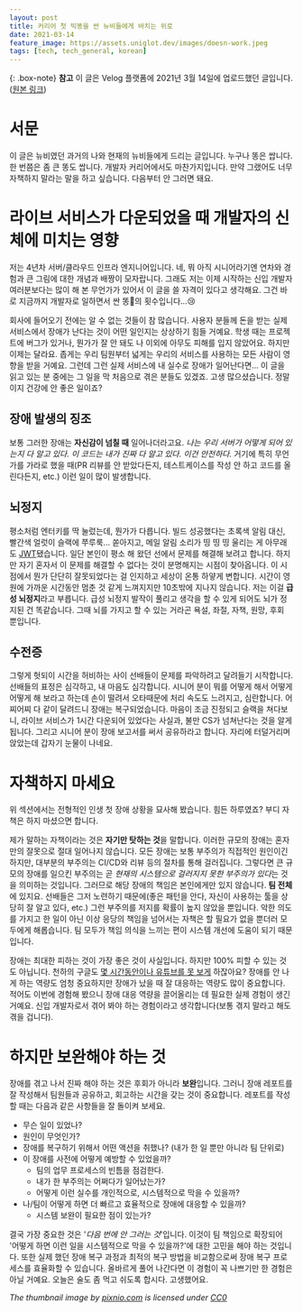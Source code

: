 ```yaml
---
layout: post
title: 커리어 첫 빅똥을 싼 뉴비들에게 바치는 위로
date: 2021-03-14
feature_image: https://assets.uniglot.dev/images/doesn-work.jpeg
tags: [tech, tech_general, korean]
---
```


{: .box-note}
**참고** 이 글은 Velog 플랫폼에 2021년 3월 14일에 업로드했던 글입니다. ([원본 링크](https://velog.io/@laviande22/newbie-outage))

# 서문

이 글은 뉴비였던 과거의 나와 현재의 뉴비들에게 드리는 글입니다. 누구나 똥은 쌉니다. 한 번쯤은 좀 큰 똥도 쌉니다. 개발자 커리어에서도 마찬가지입니다. 만약 그랬어도 너무 자책하지 말라는 말을 하고 싶습니다. 다음부터 안 그러면 돼요.

<!--more-->

# 라이브 서비스가 다운되었을 때 개발자의 신체에 미치는 영향

저는 4년차 서버/클라우드 인프라 엔지니어입니다. 네, 뭐 아직 시니어라기엔 연차와 경험과 큰 그림에 대한 개념과 배짱이 모자랍니다. 그래도 저는 이제 시작하는 신입 개발자 여러분보다는 많이 해 본 무언가가 있어서 이 글을 쓸 자격이 있다고 생각해요. 그건 바로 지금까지 개발자로 일하면서 싼 똥💩의 횟수입니다...😢

회사에 들어오기 전에는 알 수 없는 것들이 참 많습니다. 사용자 분들께 돈을 받는 실제 서비스에서 장애가 난다는 것이 어떤 일인지는 상상하기 힘들 거예요. 학생 때는 프로젝트에 버그가 있거나, 뭔가가 잘 안 돼도 나 이외에 아무도 피해를 입지 않았어요. 하지만 이제는 달라요. 좁게는 우리 팀원부터 넓게는 우리의 서비스를 사용하는 모든 사람이 영향을 받을 거예요. 그런데 그런 실제 서비스에 내 실수로 장애가 일어난다면... 이 글을 읽고 있는 분 중에는 그 일을 막 처음으로 겪은 분들도 있겠죠. 고생 많으셨습니다. 정말이지 건강에 안 좋은 일이죠?

## 장애 발생의 징조

보통 그러한 장애는 **자신감이 넘칠 때** 일어나더라고요. *나는 우리 서버가 어떻게 되어 있는지 다 알고 있다. 이 코드는 내가 진짜 다 알고 있다. 이건 안전하다.* 거기에 특히 무언가를 가라로 했을 때(PR 리뷰를 안 받았다든지, 테스트케이스를 작성 안 하고 코드를 올린다든지, etc.) 이런 일이 많이 발생합니다.

## 뇌정지

평소처럼 엔터키를 딱 눌렀는데, 뭔가가 다릅니다. 빌드 성공했다는 초록색 알림 대신, 빨간색 얼럿이 슬랙에 쭈루룩... 쏟아지고, 메일 알림 소리가 띵 띵 띵 울리는 게 아무래도 [JWT](https://en.wikipedia.org/wiki/JSON_Web_Token)됐습니다. 일단 본인이 평소 해 왔던 선에서 문제를 해결해 보려고 합니다. 하지만 자기 혼자서 이 문제를 해결할 수 없다는 것이 분명해지는 시점이 찾아옵니다. 이 시점에서 뭔가 단단히 잘못되었다는 걸 인지하고 세상이 온통 하얗게 변합니다. 시간이 영원에 가까운 시간동안 멈춘 것 같게 느껴지지만 10초밖에 지나지 않습니다. 저는 이걸 **급성 뇌정지**라고 부릅니다. 급성 뇌정지 발작이 풀리고 생각을 할 수 있게 되어도 뇌가 정지된 건 똑같습니다. 그때 뇌를 가지고 할 수 있는 거라곤 욕설, 좌절, 자책, 원망, 후회 뿐입니다.

## 수전증

그렇게 헛되이 시간을 허비하는 사이 선배들이 문제를 파악하려고 달려들기 시작합니다. 선배들의 표정은 심각하고, 내 마음도 심각합니다. 시니어 분이 뭐를 어떻게 해서 어떻게어떻게 해 보라고 하는데 손이 떨려서 오타때문에 처리 속도도 느려지고, 심란합니다. 어찌어찌 다 같이 달려드니 장애는 복구되었습니다. 마음이 조금 진정되고 슬랙을 쳐다보니, 라이브 서비스가 1시간 다운되어 있었다는 사실과, 불만 CS가 넘쳐난다는 것을 알게 됩니다. 그리고 시니어 분이 장애 보고서를 써서 공유하라고 합니다. 자리에 터덜거리며 앉았는데 갑자기 눈물이 나네요.

# 자책하지 마세요

위 섹션에서는 전형적인 인생 첫 장애 상황을 묘사해 봤습니다. 힘든 하루였죠? 부디 자책은 하지 마셨으면 합니다.

제가 말하는 자책이라는 것은 **자기만 탓하는 것**을 말합니다. 이러한 규모의 장애는 혼자만의 잘못으로 절대 일어나지 않습니다. 모든 장애는 보통 부주의가 직접적인 원인이긴 하지만, 대부분의 부주의는 CI/CD와 리뷰 등의 절차를 통해 걸러집니다. 그렇다면 큰 규모의 장애를 일으킨 부주의는 곧 *현재의 시스템으로 걸러지지 못한 부주의가 있다*는 것을 의미하는 것입니다. 그러므로 해당 장애의 책임은 본인에게만 있지 않습니다. **팀 전체**에 있지요. 선배들은 그저 노련하기 때문에(좋은 패턴을 안다, 자신이 사용하는 툴을 상당히 잘 알고 있다, etc.) 그런 부주의를 저지를 확률이 높지 않았을 뿐입니다. 악한 의도를 가지고 한 일이 아닌 이상 응당의 책임을 넘어서는 자책은 할 필요가 없을 뿐더러 모두에게 해롭습니다. 팀 모두가 책임 의식을 느끼는 편이 시스템 개선에 도움이 되기 때문입니다.

장애는 최대한 피하는 것이 가장 좋은 것이 사실입니다. 하지만 100% 피할 수 있는 것도 아닙니다. 천하의 구글도 [몇 시간동안이나 유튜브를 못 보게](http://news.khan.co.kr/kh_news/khan_art_view.html?art_id=202012151656001) 하잖아요? 장애를 안 나게 하는 역량도 엄청 중요하지만 장애가 났을 때 잘 대응하는 역량도 많이 중요합니다. 적어도 이번에 경험해 봤으니 장애 대응 역량을 끌어올리는 데 필요한 실제 경험이 생긴 거예요. 신입 개발자로서 겪어 봐야 하는 경험이라고 생각합니다(보통 겪지 말라고 해도 겪을 겁니다).

# 하지만 보완해야 하는 것

장애를 겪고 나서 진짜 해야 하는 것은 후회가 아니라 **보완**입니다. 그러니 장애 레포트를 잘 작성해서 팀원들과 공유하고, 회고하는 시간을 갖는 것이 중요합니다. 레포트를 작성할 때는 다음과 같은 사항들을 잘 돌이켜 보세요.

- 무슨 일이 있었나?
- 원인이 무엇인가?
- 장애를 복구하기 위해서 어떤 액션을 취했나? (내가 한 일 뿐만 아니라 팀 단위로)
- 이 장애를 사전에 어떻게 예방할 수 있었을까?
  - 팀의 업무 프로세스의 빈틈을 점검한다.
  - 내가 한 부주의는 어쩌다가 일어났는가?
  - 어떻게 이런 실수를 개인적으로, 시스템적으로 막을 수 있을까?
- 나/팀이 어떻게 하면 더 빠르고 효율적으로 장애에 대응할 수 있을까?
  - 시스템 보완이 필요한 점이 있는가?

결국 가장 중요한 것은 '*다음 번에 안 그러는 것*'입니다. 이것이 팀 책임으로 확장되어 '어떻게 하면 이런 일을 시스템적으로 막을 수 있을까?'에 대한 고민을 해야 하는 것입니다. 또한 실제 했던 장애 복구 과정과 최적의 복구 방법을 비교함으로써 장애 복구 프로세스를 효율화할 수 있습니다. 올바르게 풀어 나간다면 이 경험이 꼭 나쁘기만 한 경험은 아닐 거예요. 오늘은 술도 좀 먹고 쉬도록 합시다. 고생했어요.

*The thumbnail image by [pixnio.com](https://pixnio.com) is licensed under [CC0](https://creativecommons.org/licenses/publicdomain/)*
